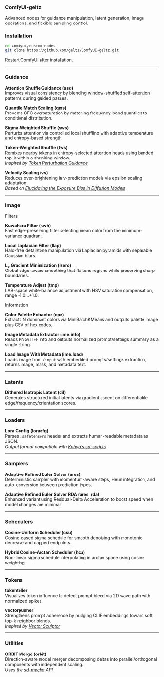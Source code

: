 ### ComfyUI-geltz

Advanced nodes for guidance manipulation, latent generation, image operations, and flexible sampling control.

### Installation

```bash
cd ComfyUI/custom_nodes
git clone https://github.com/geltz/ComfyUI-geltz.git
```

Restart ComfyUI after installation.

---

### Guidance

**Attention Shuffle Guidance (asg)**  
Improves visual consistency by blending window-shuffled self-attention patterns during guided passes.

**Quantile Match Scaling (qms)**  
Prevents CFG oversaturation by matching frequency-band quantiles to conditional distribution.

**Sigma-Weighted Shuffle (sws)**  
Perturbs attention via controlled local shuffling with adaptive temperature and entropy-based strength.

**Token-Weighted Shuffle (tws)**  
Remixes nearby tokens in entropy-selected attention heads using banded top-k within a shrinking window.  
*Inspired by [Token Perturbation Guidance](https://arxiv.org/abs/2506.10036)*

**Velocity Scaling (vs)**  
Reduces over-brightening in v-prediction models via epsilon scaling adaptation.  
*Based on [Elucidating the Exposure Bias in Diffusion Models](https://arxiv.org/abs/2308.15321)*

---

### Image

Filters

**Kuwahara Filter (kwh)**  
Fast edge-preserving filter selecting mean color from the minimum-variance quadrant.

**Local Laplacian Filter (llap)**  
Halo-free detail/tone manipulation via Laplacian pyramids with separable Gaussian blurs.

**L₀ Gradient Minimization (lzero)**  
Global edge-aware smoothing that flattens regions while preserving sharp boundaries.

**Temperature Adjust (tmp)**  
LAB-space white-balance adjustment with HSV saturation compensation, range -1.0…+1.0.

Information

**Color Palette Extractor (cpe)**  
Extracts N dominant colors via MiniBatchKMeans and outputs palette image plus CSV of hex codes.

**Image Metadata Extractor (ime.info)**  
Reads PNG/TIFF info and outputs normalized prompt/settings summary as a single string.

**Load Image With Metadata (ime.load)**  
Loads image from `/input` with embedded prompts/settings extraction, returns image, mask, and metadata text.

---

### Latents

**Dithered Isotropic Latent (dil)**  
Generates structured initial latents via gradient ascent on differentiable edge/frequency/orientation scores.

---

### Loaders

**Lora Config (loracfg)**  
Parses `.safetensors` header and extracts human-readable metadata as JSON.  
*Output format compatible with [Kohya's sd-scripts](https://github.com/kohya-ss/sd-scripts)*

---

### Samplers

**Adaptive Refined Euler Solver (ares)**  
Deterministic sampler with momentum-aware steps, Heun integration, and auto-conversion between prediction types.

**Adaptive Refined Euler Solver RDA (ares_rda)**  
Enhanced variant using Residual-Delta Acceleration to boost speed when model changes are minimal.

---

### Schedulers

**Cosine-Uniform Scheduler (csu)**  
Cosine-eased sigma schedule for smooth denoising with monotonic decrease and capped endpoints.

**Hybrid Cosine-Arctan Scheduler (hca)**  
Non-linear sigma schedule interpolating in arctan space using cosine weighting.

---

### Tokens

**tokenteller**  
Visualizes token influence to detect prompt bleed via 2D wave path with normalized spikes.

**vectorpusher**  
Strengthens prompt adherence by nudging CLIP embeddings toward soft top-k neighbor blends.  
*Inspired by [Vector Sculptor](https://github.com/Extraltodeus/Vector_Sculptor_ComfyUI)*

---

### Utilities

**ORBIT Merge (orbit)**  
Direction-aware model merger decomposing deltas into parallel/orthogonal components with independent scaling.  
*Uses the [sd-mecha](https://github.com/ljleb/sd-mecha) API*









